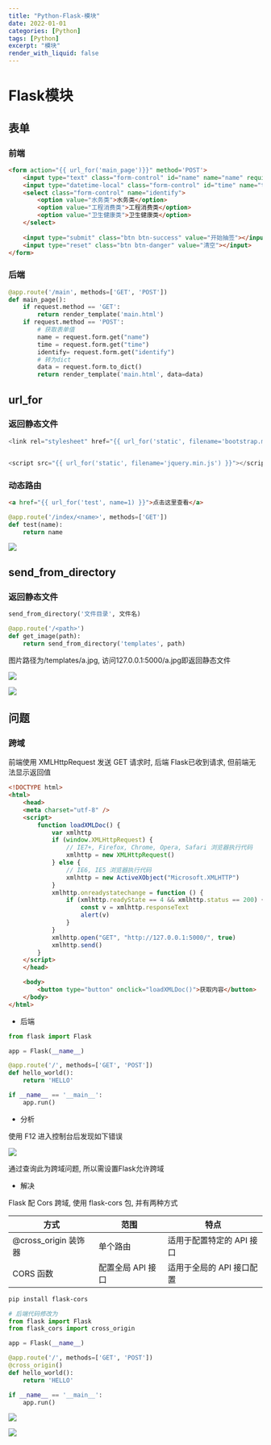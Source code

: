 ```yaml
---
title: "Python-Flask-模块"
date: 2022-01-01
categories: [Python]
tags: [Python]
excerpt: "模块"
render_with_liquid: false
---
```


# Flask模块

## 表单

### 前端

```html
<form action="{{ url_for('main_page')}}" method='POST'>
    <input type="text" class="form-control" id="name" name="name" required />
    <input type="datetime-local" class="form-control" id="time" name="time" />
    <select class="form-control" name="identify">
        <option value="水务类">水务类</option>
        <option value="工程消费类">工程消费类</option>
        <option value="卫生健康类">卫生健康类</option>
    </select>
        
    <input type="submit" class="btn btn-success" value="开始抽签"></input>
    <input type="reset" class="btn btn-danger" value="清空"></input>
</form>
```

### 后端

```py
@app.route('/main', methods=['GET', 'POST'])
def main_page():
    if request.method == 'GET':
        return render_template('main.html')
    if request.method == 'POST':
        # 获取表单值
        name = request.form.get("name")
        time = request.form.get("time")
        identify= request.form.get("identify")
        # 转为dict
        data = request.form.to_dict()
        return render_template('main.html', data=data)
```

## url_for

### 返回静态文件

```js
<link rel="stylesheet" href="{{ url_for('static', filename='bootstrap.min.css') }}">


<script src="{{ url_for('static', filename='jquery.min.js') }}"></script>
```

### 动态路由

```html
<a href="{{ url_for('test', name=1) }}">点击这里查看</a>
```

```py
@app.route('/index/<name>', methods=['GET'])
def test(name):
    return name
```

![](https://raw.githubusercontent.com/dmjcb/SelfImgur/main/20211001235447.png)

## send_from_directory

### 返回静态文件

```py
send_from_directory('文件目录', 文件名)
```

```py
@app.route('/<path>')
def get_image(path):
    return send_from_directory('templates', path)
```

图片路径为/templates/a.jpg, 访问127.0.0.1:5000/a.jpg即返回静态文件

![](https://raw.githubusercontent.com/dmjcb/SelfImgur/main/20211113191621.png)

![](https://raw.githubusercontent.com/dmjcb/SelfImgur/main/2021-07-06_01-44-37.jpg)

## 问题

### 跨域

前端使用 XMLHttpRequest 发送 GET 请求时, 后端 Flask已收到请求, 但前端无法显示返回值

```html
<!DOCTYPE html>
<html>
    <head>
    <meta charset="utf-8" />
    <script>
        function loadXMLDoc() {
            var xmlhttp
            if (window.XMLHttpRequest) {
                // IE7+, Firefox, Chrome, Opera, Safari 浏览器执行代码
                xmlhttp = new XMLHttpRequest()
            } else {
                // IE6, IE5 浏览器执行代码
                xmlhttp = new ActiveXObject("Microsoft.XMLHTTP")
            }
            xmlhttp.onreadystatechange = function () {
                if (xmlhttp.readyState == 4 && xmlhttp.status == 200) {
                    const v = xmlhttp.responseText
                    alert(v)
                }
            }
            xmlhttp.open("GET", "http://127.0.0.1:5000/", true)
            xmlhttp.send()
        }
    </script>
    </head>

    <body>
        <button type="button" onclick="loadXMLDoc()">获取内容</button>
    </body>
</html>
```

- 后端

```py
from flask import Flask

app = Flask(__name__)

@app.route('/', methods=['GET', 'POST'])
def hello_world():
    return 'HELLO'

if __name__ == '__main__':
    app.run()
```

- 分析

使用 F12 进入控制台后发现如下错误

![](https://raw.githubusercontent.com/dmjcb/SelfImgur/main/20200722234713.png)

通过查询此为跨域问题, 所以需设置Flask允许跨域

- 解决

Flask 配 Cors 跨域, 使用 flask-cors 包, 并有两种方式

| 方式                 | 范围              | 特点                      |
| -------------------- | ----------------- | ------------------------- |
| @cross_origin 装饰器 | 单个路由          | 适用于配置特定的 API 接口 |
| CORS 函数            | 配置全局 API 接口 | 适用于全局的 API 接口配置 |

```sh
pip install flask-cors
```

```py
# 后端代码修改为
from flask import Flask
from flask_cors import cross_origin

app = Flask(__name__)

@app.route('/', methods=['GET', 'POST'])
@cross_origin()
def hello_world():
    return 'HELLO'

if __name__ == '__main__':
    app.run()
```

![](https://raw.githubusercontent.com/dmjcb/SelfImgur/main/20200722235455.png)

![](https://raw.githubusercontent.com/dmjcb/SelfImgur/main/20200722235514.png)

